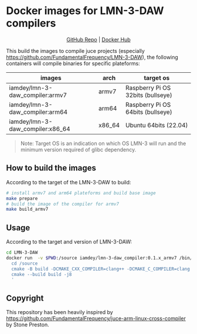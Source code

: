 # Docker images for LMN-3-DAW compilers

<p align="center">
  <a href="https://github.com/iamdey/LMN-3-DAW-docker-compiler">GitHub Repo</a> |
  <a href="https://hub.docker.com/r/iamdey/lmn-3-daw-docker-compiler">Docker Hub</a>
</p>

This build the images to compile juce projects (especially
https://github.com/FundamentalFrequency/LMN-3-DAW), the following containers
will compile binaries for specific plateforms:

| images                           | arch   | target os                         |
| -------------------------------- | ------ | --------------------------------- |
| iamdey/lmn-3-daw_compiler:armv7  | armv7  | Raspberry Pi OS 32bits (bullseye) |
| iamdey/lmn-3-daw_compiler:arm64  | arm64  | Raspberry Pi OS 64bits (bullseye) |
| iamdey/lmn-3-daw_compiler:x86_64 | x86_64 | Ubuntu 64bits (22.04)             |

> Note: Target OS is an indication on which OS LMN-3 will run and the minimum
> version required of glibc dependency.

## How to build the images

According to the target of the LMN-3-DAW to build:

```bash
# install armv7 and arm64 plateforms and build base image
make prepare
# build the image of the compiler for armv7
make build_armv7
```

## Usage

According to the target and version of LMN-3-DAW:

```bash
cd LMN-3-DAW
docker run  -v $PWD:/source iamdey/lmn-3-daw_compiler:0.1.x_armv7 /bin/bash -c '
  cd /source
  cmake -B build -DCMAKE_CXX_COMPILER=clang++ -DCMAKE_C_COMPILER=clang -DCMAKE_BUILD_TYPE=Debug -DPACKAGE_TESTS=OFF
  cmake --build build -j8
  '
```

## Copyright

This repository has been heavily inspired by
https://github.com/FundamentalFrequency/juce-arm-linux-cross-compiler by Stone
Preston.
